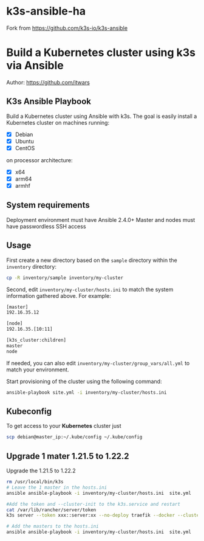 # k3s-ansible-ha
Fork from https://github.com/k3s-io/k3s-ansible

# Build a Kubernetes cluster using k3s via Ansible

Author: <https://github.com/itwars>

## K3s Ansible Playbook

Build a Kubernetes cluster using Ansible with k3s. The goal is easily install a Kubernetes cluster on machines running:

- [X] Debian
- [X] Ubuntu
- [X] CentOS

on processor architecture:

- [X] x64
- [X] arm64
- [X] armhf

## System requirements

Deployment environment must have Ansible 2.4.0+
Master and nodes must have passwordless SSH access

## Usage

First create a new directory based on the `sample` directory within the `inventory` directory:

```bash
cp -R inventory/sample inventory/my-cluster
```

Second, edit `inventory/my-cluster/hosts.ini` to match the system information gathered above. For example:

```bash
[master]
192.16.35.12

[node]
192.16.35.[10:11]

[k3s_cluster:children]
master
node
```

If needed, you can also edit `inventory/my-cluster/group_vars/all.yml` to match your environment.

Start provisioning of the cluster using the following command:

```bash
ansible-playbook site.yml -i inventory/my-cluster/hosts.ini
```

## Kubeconfig

To get access to your **Kubernetes** cluster just

```bash
scp debian@master_ip:~/.kube/config ~/.kube/config
```

## Upgrade 1 mater 1.21.5 to 1.22.2

Upgrade the 1.21.5 to 1.22.2

```bash
rm /usr/local/bin/k3s
# Leave the 1 master in the hosts.ini
ansible ansible-playbook -i inventory/my-cluster/hosts.ini  site.yml

#Add the token and --cluster-init to the k3s.service and restart
cat /var/lib/rancher/server/token
k3s server --token xxx::server:xx --no-deploy traefik --docker --cluster-init

# Add the masters to the hosts.ini
ansible ansible-playbook -i inventory/my-cluster/hosts.ini  site.yml
```